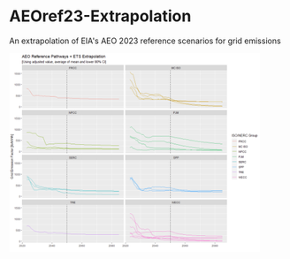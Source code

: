 # AEOref23-Extrapolation
An extrapolation of EIA's AEO 2023 reference scenarios for grid emissions

<img src="AEO ETS Plot.PNG" width="90%" height="90%">
